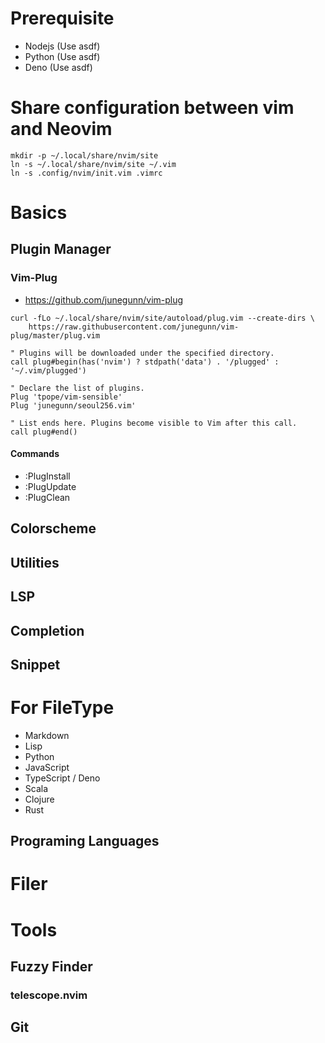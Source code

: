 
# Prerequisite

  - Nodejs (Use asdf)
  - Python (Use asdf)
  - Deno (Use asdf)

# Share configuration between vim and Neovim

```
mkdir -p ~/.local/share/nvim/site
ln -s ~/.local/share/nvim/site ~/.vim 
ln -s .config/nvim/init.vim .vimrc
```

# Basics

## Plugin Manager

### Vim-Plug
- https://github.com/junegunn/vim-plug

```For Neovim
curl -fLo ~/.local/share/nvim/site/autoload/plug.vim --create-dirs \
    https://raw.githubusercontent.com/junegunn/vim-plug/master/plug.vim
```

```For vimrc
" Plugins will be downloaded under the specified directory.
call plug#begin(has('nvim') ? stdpath('data') . '/plugged' : '~/.vim/plugged')

" Declare the list of plugins.
Plug 'tpope/vim-sensible'
Plug 'junegunn/seoul256.vim'

" List ends here. Plugins become visible to Vim after this call.
call plug#end()
```

#### Commands
  - :PlugInstall
  - :PlugUpdate
  - :PlugClean

## Colorscheme

## Utilities

## LSP

## Completion

## Snippet

# For FileType

  - Markdown
  - Lisp
  - Python
  - JavaScript
  - TypeScript / Deno
  - Scala
  - Clojure
  - Rust

## Programing Languages

# Filer

# Tools

## Fuzzy Finder

### telescope.nvim

## Git
